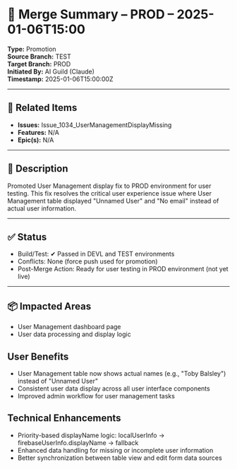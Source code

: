 # 🔄 Merge Summary – PROD – 2025-01-06T15:00

**Type:** Promotion  
**Source Branch:** TEST  
**Target Branch:** PROD  
**Initiated By:** AI Guild (Claude)  
**Timestamp:** 2025-01-06T15:00:00Z

---

## 📌 Related Items

- **Issues:** Issue_1034_UserManagementDisplayMissing
- **Features:** N/A
- **Epic(s):** N/A

---

## 📝 Description

Promoted User Management display fix to PROD environment for user testing. This fix resolves the critical user experience issue where User Management table displayed "Unnamed User" and "No email" instead of actual user information.

---

## ✅ Status

- Build/Test: ✔ Passed in DEVL and TEST environments  
- Conflicts: None (force push used for promotion)  
- Post-Merge Action: Ready for user testing in PROD environment (not yet live)

---

## 📦 Impacted Areas

- User Management dashboard page
- User data processing and display logic

## User Benefits
- User Management table now shows actual names (e.g., "Toby Balsley") instead of "Unnamed User"
- Consistent user data display across all user interface components
- Improved admin workflow for user management tasks

## Technical Enhancements
- Priority-based displayName logic: localUserInfo → firebaseUserInfo.displayName → fallback
- Enhanced data handling for missing or incomplete user information
- Better synchronization between table view and edit form data sources